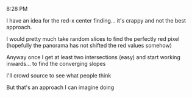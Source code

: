 8:28 PM

I have an idea for the red-x center finding... it's crappy and not the best approach.

I would pretty much take random slices to find the perfectly red pixel (hopefully the panorama has not shifted the red values somehow)

Anyway once I get at least two intersections (easy) and start working inwards... to find the converging slopes

I'll crowd source to see what people think

But that's an approach I can imagine doing

